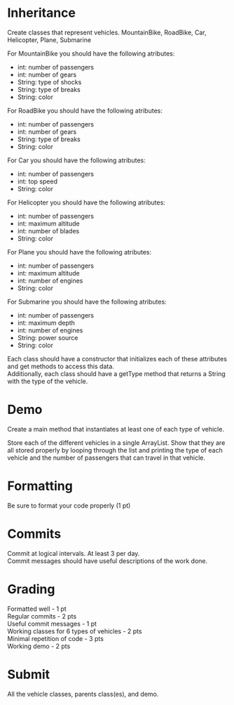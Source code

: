 # Inheritance  

Create classes that represent vehicles.  MountainBike, RoadBike, Car, Helicopter, Plane, Submarine

For MountainBike you should have the following atributes:  
* int: number of passengers
* int: number of gears
* String: type of shocks
* String: type of breaks
* String: color

For RoadBike you should have the following atributes:  
* int: number of passengers
* int: number of gears
* String: type of breaks
* String: color

For Car you should have the following atributes:  
* int: number of passengers
* int: top speed
* String: color

For Helicopter you should have the following atributes:  
* int: number of passengers
* int: maximum altitude
* int: number of blades
* String: color

For Plane you should have the following atributes:  
* int: number of passengers
* int: maximum altitude
* int: number of engines
* String: color

For Submarine you should have the following atributes:  
* int: number of passengers
* int: maximum depth
* int: number of engines
* String: power source
* String: color

Each class should have a constructor that initializes each of these attributes and get methods to access this data.  
Additionally, each class should have a getType method that returns a String with the type of the vehicle.

# Demo
Create a main method that instantiates at least one of each type of vehicle.  

Store each of the different vehicles in a single ArrayList.  Show that they are all stored properly by looping through the list and printing the type of each vehicle and the number of passengers that can travel in that vehicle.  

# Formatting  
Be sure to format your code properly (1 pt)  

# Commits  
Commit at logical intervals.  At least 3 per day.  
Commit messages should have useful descriptions of the work done.  

# Grading  
Formatted well - 1 pt  
Regular commits - 2 pts  
Useful commit messages - 1 pt  
Working classes for 6 types of vehicles - 2 pts  
Minimal repetition of code - 3 pts  
Working demo - 2 pts  


# Submit  
All the vehicle classes, parents class(es), and demo.
